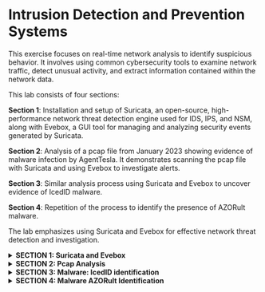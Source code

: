 # Intrusion Detection and Prevention Systems

This exercise focuses on real-time network analysis to identify suspicious behavior. It involves using common cybersecurity tools to examine network traffic, detect unusual activity, and extract information contained within the network data.

This lab consists of four sections:

**Section 1**: Installation and setup of Suricata, an open-source, high-performance network threat detection engine used for IDS, IPS, and NSM, along with Evebox, a GUI tool for managing and analyzing security events generated by Suricata.
 
**Section 2**: Analysis of a pcap file from January 2023 showing evidence of malware infection by AgentTesla. It demonstrates scanning the pcap file with Suricata and using Evebox to investigate alerts.
 
**Section 3**: Similar analysis process using Suricata and Evebox to uncover evidence of IcedID malware.
 
**Section 4**: Repetition of the process to identify the presence of AZORult malware.
 
The lab emphasizes using Suricata and Evebox for effective network threat detection and investigation.

<details>
  <summary><b>SECTION 1: Suricata and Evebox</b></summary>

Section1:
1. Install Suricata.
   
![image](https://github.com/user-attachments/assets/37c55d9d-83f8-4252-a74b-204e13833cdb)                     
*Figure 1 Instructions for installing Suricata onto Ubuntu*

2. Run ‘sudo suricata-update’

![image](https://github.com/user-attachments/assets/90f8b530-7f37-4675-8442-019c642e5cb6)       
*Figure 2 Suricata updated rules*
 
3. Install Evebox.
   
![image](https://github.com/user-attachments/assets/4ff89ec2-c8a4-4099-9f3e-d1de74b9e88f)  
*Figure 3 Evebox installation instructions*

![image](https://github.com/user-attachments/assets/82b1022b-7a23-4c90-944b-770e6cefca79)    
*Figure 4 Evebox Installation continued*

4. Suricata Ingest Script was obtained from   https://gist.github.com/jstrosch/317a03ad5cd9772685eb4f2020f4611e

 ![image](https://github.com/user-attachments/assets/6784c325-dc70-40e1-bd8f-b40a87b44868)  
 *Figure 5 Suricate Ingest File*

5. Run ‘sudo sh ./suri-ingest-pcap.sh yourPCAP.pcap’
   
 ![image](https://github.com/user-attachments/assets/52441f22-58d7-4d36-9e77-375ebd316544)   
 *Figure 6 Malware AgentTesla detected*

6. Evebox opened on browser: 127.0.01:5636/#/inbox

 ![image](https://github.com/user-attachments/assets/c629c79b-f0d8-4a1e-a39d-17ea797b27d7)    
 *Figure 7  Evebox Inbox*

  
</details>

<details>
  <summary><b>SECTION 2: Pcap Analysis</b></summary>

**1. When was the first and last event triggered?**
   
The first event was triggered at 2023-01-05 16:51:00.

The last event occurred at 2023-01-05 16:51:30.
![image](https://github.com/user-attachments/assets/c87cdcd2-cc01-4167-a12f-1a6b0e0875b2)

**2. Who is the victim?**

The victim’s information is listed below:

a. IP address: 204.11.58.28: [587]

![image](https://github.com/user-attachments/assets/e38a6283-0370-41af-af05-de3a97e28861)

b. Hostname: DESKTOP-WIN11PC
![image](https://github.com/user-attachments/assets/f64a0c6f-db42-4c20-baf5-3dc1268abb0e)

**3.Who is the attacker?** 

The attacker’s IP address is IP address: 192.168.1.27: [51958].

![image](https://github.com/user-attachments/assets/6aaedf66-c4a3-42cb-8006-e8a6069e5cc9)

a. Is the malware family identified?

The malware family was identified as AgentTesla.

![image](https://github.com/user-attachments/assets/c114e3c8-8c6d-41f2-a232-9920555d5afa)

b. What do we know about them? Capabilities? Activity?

Agent Tesla operates as a Remote Access Trojan (RAT) and information stealer developed using the .NET framework. It is primarily spread through phishing emails and once is gains entry, it uses various techniques to hide its presence. It can log keystrokes, capture clipboard content, and scan the disk for sensitive data.

</details>

<details>
  <summary><b>SECTION 3: Malware: IcedID identification</b></summary>  
 
 **1.	When was the first and last event triggered?**  

The first event was triggered at 2023-04-19 09:32:20.   
![image](https://github.com/user-attachments/assets/ce4e6515-d9e0-4a9a-bb54-60df367de4c0)  
  
The last event occurred at 2023-01-05 15:17:46.    
![image](https://github.com/user-attachments/assets/2360e558-b8c0-4cee-81f4-9f663b4ea935)

**2.	Who is the victim?** 

The first victim’s IP address is 10.4.19.19: [53]  
![image](https://github.com/user-attachments/assets/cd035095-0c56-4d04-9298-96a76314602f)

The frame below looks a bit suspicious because it does have a clear SOURCE IP and a DESTINATION IP, as can be seen below.  
![image](https://github.com/user-attachments/assets/73ecbf2b-0aff-4ebc-86be-7907850748a2)

However, it’s evident in the picture below that the src_ip has two different IP addresses which should not be the case.   
![image](https://github.com/user-attachments/assets/567eaca0-586f-4848-a560-c6e4d3996e53)

The second victim’s IP address is 192.153.57.233:[80]   
![image](https://github.com/user-attachments/assets/32176a71-dca5-4eba-87b0-fb55186fb1e9)

The attack is being flagged as critical!  
![image](https://github.com/user-attachments/assets/0681c7ac-ecf4-4fe8-8d2d-6239781e001f)

**3.	Who is the attacker?**   

The attacker’s IP address is IP address: 10.4.19.136:[49805].  
![image](https://github.com/user-attachments/assets/ecdff8a8-885b-4b79-b3b6-3337bd81e5c4)

a.	Is the malware family identified?  
The malware family was identified as **IcedID**.   
![image](https://github.com/user-attachments/assets/a1873570-b5bd-4b8b-889b-72ccaa716342)

b.	What do we know about them? Capabilities? Activity?

IcedID is a modular banking malware designed to steal financial information, and it has been observed in active use since at least 2017. IcedID attacks primarily target banks in North America, along with a few specific banking organizations in the United Kingdom.

Its origins can be traced back to Eastern Europe where the criminals behind icedID are known to have worked with the creators of Emotet and TrickBot as well. IcedID also functions as a loader, capable of delivering other viruses or downloading additional modules.

  
</details>

<details>
  <summary><b>SECTION 4: Malware AZORult Identification</b></summary>

test
  
</details>
